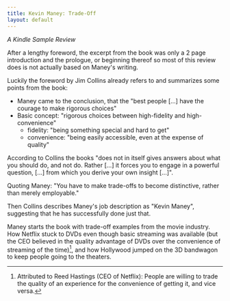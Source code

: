 ```yaml
---
title: Kevin Maney: Trade-Off
layout: default
---
```


_A Kindle Sample Review_

After a lengthy foreword, the excerpt from the book was only a 2 page introduction and the prologue, or beginning thereof so most of this review does is not actually based on Maney's writing.
	
Luckily the foreword by Jim Collins already refers to and summarizes some points from the book:
* Maney came to the conclusion, that the "best people [...] have the courage to make rigorous choices"
* Basic concept: "rigorous choices between high-fidelity and high-convenience"
	* fidelity: "being something special and hard to get"
	* convenience: "being easily accessible, even at the expense of quality"

According to Collins the books "does not in itself gives answers about what you should do, and not do. Rather [...] it forces you to engage in a powerful question, [...] from which you derive your own insight [...]".

Quoting Maney: "You have to make trade-offs to become distinctive, rather than merely employable."

Then Collins describes Maney's job description as "Kevin Maney", suggesting that he has successfully done just that.

Maney starts the book with trade-off examples from the movie industry. How Netflix stuck to DVDs even though basic streaming was available (but the CEO believed in the quality advantage of DVDs over the convenience of streaming of the time)[^1], and how Hollywood jumped on the 3D bandwagon to keep people going to the theaters.

[^1]: Attributed to Reed Hastings (CEO of Netflix): People are willing to trade the quality of an experience for the convenience of getting it, and vice versa.